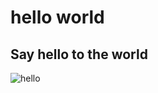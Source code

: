 # hello world
## Say hello to the world
![hello](https://img.shields.io/github/release/crimx/ext-saladict.svg?label=test)

